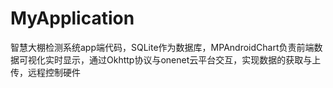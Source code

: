 # MyApplication
智慧大棚检测系统app端代码，SQLite作为数据库，MPAndroidChart负责前端数据可视化实时显示，通过Okhttp协议与onenet云平台交互，实现数据的获取与上传，远程控制硬件
